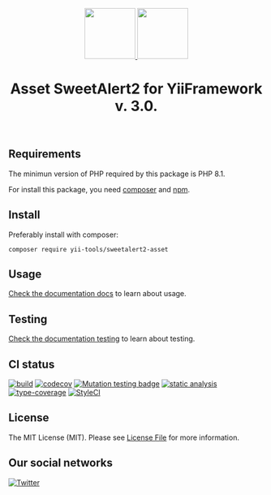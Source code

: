 <p align="center">
    <a href="https://github.com/yii-tools/template" target="_blank">
        <img src="https://avatars.githubusercontent.com/u/121752654?s=200&v=4" height="100px">
    </a>
    <a href="https://sweetalert2.github.io/#download" target="_blank">
        <img src="https://sweetalert2.github.io/images/SweetAlert2.png" height="100px">
    </a>
    <h1 align="center">Asset SweetAlert2 for YiiFramework v. 3.0.</h1>
    <br>
</p>

## Requirements

The minimun version of PHP required by this package is PHP 8.1.

For install this package, you need [composer](https://getcomposer.org/) and [npm](https://www.npmjs.com/).

## Install

Preferably install with composer:

```shell
composer require yii-tools/sweetalert2-asset
```

## Usage

[Check the documentation docs](/docs/README.md) to learn about usage.

## Testing

[Check the documentation testing](/docs/testing.md) to learn about testing. 


## CI status

[![build](https://github.com/yii-tools/sweetalert2-asset/actions/workflows/build.yml/badge.svg)](https://github.com/yii-tools/sweetalert2-asset/actions/workflows/build.yml)
[![codecov](https://codecov.io/gh/yii-tools/sweetalert2-asset/branch/main/graph/badge.svg?token=MF0XUGVLYC)](https://codecov.io/gh/yii-tools/sweetalert2-asset)
[![Mutation testing badge](https://img.shields.io/endpoint?style=flat&url=https%3A%2F%2Fbadge-api.stryker-mutator.io%2Fgithub.com%2Fyii-tools%2Fsweetalert2-asset%2Fmain)](https://dashboard.stryker-mutator.io/reports/github.com/yii-tools/sweetalert2-asset/main)
[![static analysis](https://github.com/yii-tools/sweetalert2-asset/actions/workflows/static.yml/badge.svg)](https://github.com/yii-tools/sweetalert2-asset/actions/workflows/static.yml)
[![type-coverage](https://shepherd.dev/github/yii-tools/sweetalert2-asset/coverage.svg)](https://shepherd.dev/github/yii-tools/sweetalert2-asset)
[![StyleCI](https://github.styleci.io/repos/640904082/shield?branch=main)](https://github.styleci.io/repos/640904082?branch=main)

## License

The MIT License (MIT). Please see [License File](LICENSE.md) for more information.

## Our social networks

[![Twitter](https://img.shields.io/badge/twitter-follow-1DA1F2?logo=twitter&logoColor=1DA1F2&labelColor=555555?style=flat)](https://twitter.com/Terabytesoftw)
